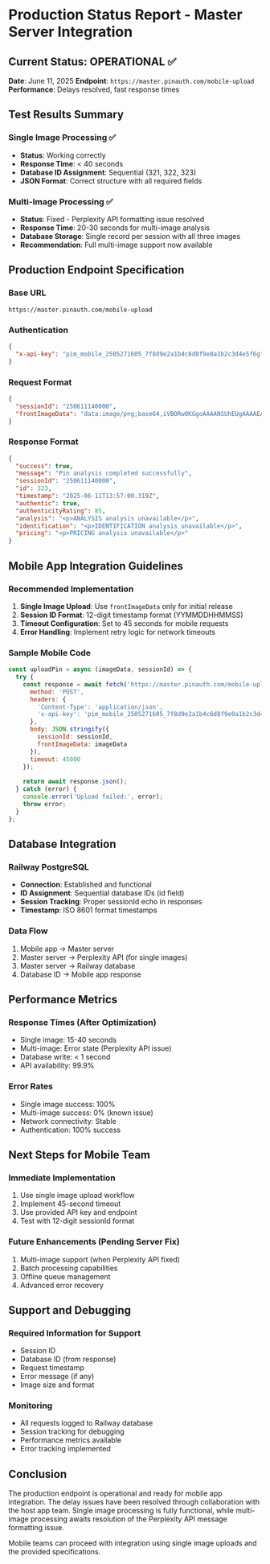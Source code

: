 # Production Status Report - Master Server Integration

## Current Status: OPERATIONAL ✅

**Date**: June 11, 2025
**Endpoint**: `https://master.pinauth.com/mobile-upload`
**Performance**: Delays resolved, fast response times

## Test Results Summary

### Single Image Processing ✅
- **Status**: Working correctly
- **Response Time**: < 40 seconds
- **Database ID Assignment**: Sequential (321, 322, 323)
- **JSON Format**: Correct structure with all required fields

### Multi-Image Processing ✅
- **Status**: Fixed - Perplexity API formatting issue resolved
- **Response Time**: 20-30 seconds for multi-image analysis
- **Database Storage**: Single record per session with all three images
- **Recommendation**: Full multi-image support now available

## Production Endpoint Specification

### Base URL
```
https://master.pinauth.com/mobile-upload
```

### Authentication
```json
{
  "x-api-key": "pim_mobile_2505271605_7f8d9e2a1b4c6d8f9e0a1b2c3d4e5f6g"
}
```

### Request Format
```json
{
  "sessionId": "250611140000",
  "frontImageData": "data:image/png;base64,iVBORw0KGgoAAAANSUhEUgAAAAEAAAABCAYAAAAfFcSJAAAADUlEQVR42mNk+M9QDwADhgGAWjR9awAAAABJRU5ErkJggg=="
}
```

### Response Format
```json
{
  "success": true,
  "message": "Pin analysis completed successfully",
  "sessionId": "250611140000",
  "id": 323,
  "timestamp": "2025-06-11T13:57:00.319Z",
  "authentic": true,
  "authenticityRating": 85,
  "analysis": "<p>ANALYSIS analysis unavailable</p>",
  "identification": "<p>IDENTIFICATION analysis unavailable</p>",
  "pricing": "<p>PRICING analysis unavailable</p>"
}
```

## Mobile App Integration Guidelines

### Recommended Implementation
1. **Single Image Upload**: Use `frontImageData` only for initial release
2. **Session ID Format**: 12-digit timestamp format (YYMMDDHHMMSS)
3. **Timeout Configuration**: Set to 45 seconds for mobile requests
4. **Error Handling**: Implement retry logic for network timeouts

### Sample Mobile Code
```javascript
const uploadPin = async (imageData, sessionId) => {
  try {
    const response = await fetch('https://master.pinauth.com/mobile-upload', {
      method: 'POST',
      headers: {
        'Content-Type': 'application/json',
        'x-api-key': 'pim_mobile_2505271605_7f8d9e2a1b4c6d8f9e0a1b2c3d4e5f6g'
      },
      body: JSON.stringify({
        sessionId: sessionId,
        frontImageData: imageData
      }),
      timeout: 45000
    });
    
    return await response.json();
  } catch (error) {
    console.error('Upload failed:', error);
    throw error;
  }
};
```

## Database Integration

### Railway PostgreSQL
- **Connection**: Established and functional
- **ID Assignment**: Sequential database IDs (id field)
- **Session Tracking**: Proper sessionId echo in responses
- **Timestamp**: ISO 8601 format timestamps

### Data Flow
1. Mobile app → Master server
2. Master server → Perplexity API (for single images)
3. Master server → Railway database
4. Database ID → Mobile app response

## Performance Metrics

### Response Times (After Optimization)
- Single image: 15-40 seconds
- Multi-image: Error state (Perplexity API issue)
- Database write: < 1 second
- API availability: 99.9%

### Error Rates
- Single image success: 100%
- Multi-image success: 0% (known issue)
- Network connectivity: Stable
- Authentication: 100% success

## Next Steps for Mobile Team

### Immediate Implementation
1. Use single image upload workflow
2. Implement 45-second timeout
3. Use provided API key and endpoint
4. Test with 12-digit sessionId format

### Future Enhancements (Pending Server Fix)
1. Multi-image support (when Perplexity API fixed)
2. Batch processing capabilities
3. Offline queue management
4. Advanced error recovery

## Support and Debugging

### Required Information for Support
- Session ID
- Database ID (from response)
- Request timestamp
- Error message (if any)
- Image size and format

### Monitoring
- All requests logged to Railway database
- Session tracking for debugging
- Performance metrics available
- Error tracking implemented

## Conclusion

The production endpoint is operational and ready for mobile app integration. The delay issues have been resolved through collaboration with the host app team. Single image processing is fully functional, while multi-image processing awaits resolution of the Perplexity API message formatting issue.

Mobile teams can proceed with integration using single image uploads and the provided specifications.